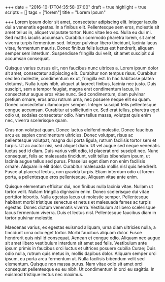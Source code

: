 +++
date = "2016-10-17T04:35:58-07:00"
draft = true
highlight = true
scripts = []
tags = ["lorem"]
title = "Lorem Ipsum"

+++
Lorem ipsum dolor sit amet, consectetur adipiscing elit. Integer iaculis dui a venenatis egestas. In a finibus elit. Pellentesque sem eros, molestie sit amet tellus in, aliquet vulputate tortor. Nunc vitae leo ex. Nulla eu dui mi. Sed mattis iaculis accumsan. Curabitur commodo pharetra lorem, sit amet viverra turpis fermentum sed. Integer pulvinar libero tincidunt, lacinia lacus vitae, fermentum mauris. Donec finibus felis luctus est hendrerit, aliquam semper sem interdum. Suspendisse fringilla dui velit, sit amet suscipit dui accumsan consequat.

Quisque varius cursus elit, non faucibus nunc ultrices a. Lorem ipsum dolor sit amet, consectetur adipiscing elit. Curabitur non tempus risus. Curabitur sed leo molestie, condimentum ex ut, fringilla est. In hac habitasse platea dictumst. Nulla turpis nibh, aliquet ut laoreet finibus, lacinia nec justo. Duis suscipit, sem a tempor feugiat, magna erat condimentum lacus, in consectetur augue eros vitae nunc. Sed condimentum, diam pulvinar pretium ornare, eros arcu rutrum urna, nec posuere neque elit eu quam. Donec consectetur ullamcorper semper. Integer suscipit felis pellentesque congue accumsan. Curabitur at sollicitudin ex. Sed erat tellus, pharetra eget odio ut, sodales consectetur odio. Nam tellus massa, volutpat quis enim nec, viverra scelerisque quam.

Cras non volutpat quam. Donec luctus eleifend molestie. Donec faucibus arcu eu sapien condimentum ultricies. Donec volutpat, risus ac pellentesque volutpat, magna dui porta ligula, rutrum facilisis tortor sem et turpis. Ut ac auctor nisi, sed aliquet diam. Ut vel augue sed neque venenatis luctus sed id diam. Duis varius velit odio, id placerat orci suscipit nec. Nunc consequat, felis ac malesuada tincidunt, velit tellus bibendum ipsum, ut lacinia augue tellus sed purus. Phasellus eget diam non enim facilisis ornare. Aliquam in elit dolor. Curabitur malesuada mollis nisl quis hendrerit. Fusce at placerat lectus, non gravida turpis. Etiam interdum odio ut lorem porta, a pellentesque eros pellentesque. Aliquam vitae ante enim.

Quisque elementum efficitur dui, non finibus nulla lacinia vitae. Nullam ut tortor velit. Nullam fringilla dignissim enim. Donec scelerisque dui vitae porttitor lobortis. Nulla egestas lacus ut molestie semper. Pellentesque habitant morbi tristique senectus et netus et malesuada fames ac turpis egestas. Donec dictum venenatis viverra. Vestibulum at libero scelerisque lacus fermentum viverra. Duis et lectus nisl. Pellentesque faucibus diam in tortor pulvinar molestie.

Maecenas varius, ex egestas euismod aliquam, urna diam ultricies nulla, a tincidunt urna odio eget tortor. Morbi faucibus aliquam dolor. Fusce hendrerit quis nisl id consequat. Aenean et congue odio. Aliquam nec augue sit amet libero vestibulum interdum sit amet sed felis. Vestibulum ante ipsum primis in faucibus orci luctus et ultrices posuere cubilia Curae; Duis odio nulla, rutrum quis metus in, mollis dapibus dolor. Aliquam semper orci ipsum, eu porta arcu fermentum ut. Nulla facilisis bibendum velit sed elementum. Quisque non massa purus. Nam vitae odio sit amet orci consequat pellentesque eu eu nibh. Ut condimentum in orci eu sagittis. In euismod tristique lectus nec maximus.
